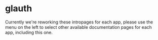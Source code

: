 # glauth

Currently we're reworking these intropages for each app, please use the menu on the left to select other available documentation pages for each app, including this one.
